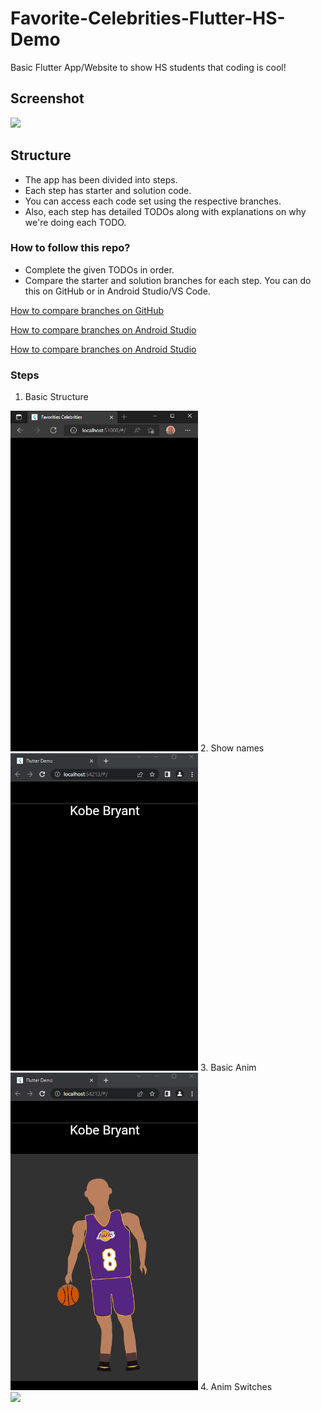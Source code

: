 # Favorite-Celebrities-Flutter-HS-Demo

Basic Flutter App/Website to show HS students that coding is cool!

## Screenshot

<img src="assets/final.gif">

## Structure

* The app has been divided into steps.
* Each step has starter and solution code.
* You can access each code set using the respective branches.
* Also, each step has detailed TODOs along with explanations on why we're doing each TODO.

### How to follow this repo?

* Complete the given TODOs in order.
* Compare the starter and solution branches for each step. You can do this on GitHub or in Android Studio/VS Code.

[How to compare branches on GitHub](https://docs.github.com/en/free-pro-team@latest/github/committing-changes-to-your-project/comparing-commits#comparing-branches)

[How to compare branches on Android Studio](https://medium.com/better-programming/how-to-use-git-in-android-studio-part-2-93cec67b91b0#:~:text=Go%20to%20%E2%80%9CVSC%E2%80%9D%20%2D%3E,choose%20%E2%80%9CCompare%20with%20current%E2%80%9D.&text=A%20popup%20%E2%80%9CCompare%20feature%20with,to%20commits%2C%20files%20to%20files.)

[How to compare branches on Android Studio](https://stackoverflow.com/a/57833947/11547064)

### Steps

1. Basic Structure<br/>
<img src="assets/step_1.png" width="300px">
2. Show names<br/>
<img src="assets/step_2.gif" width="300px">
3. Basic Anim<br/>
<img src="assets/step_3.gif" width="300px">
4. Anim Switches<br/>
<img src="assets/final.gif" width="300px">